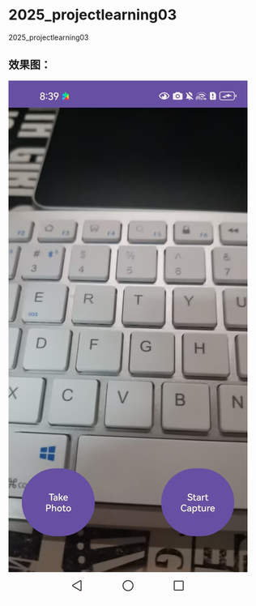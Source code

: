 # 2025_projectlearning03
2025_projectlearning03
## 效果图：
![alt text](1f6e28c2e5df97a885bedfe81fb34b96.jpg)
